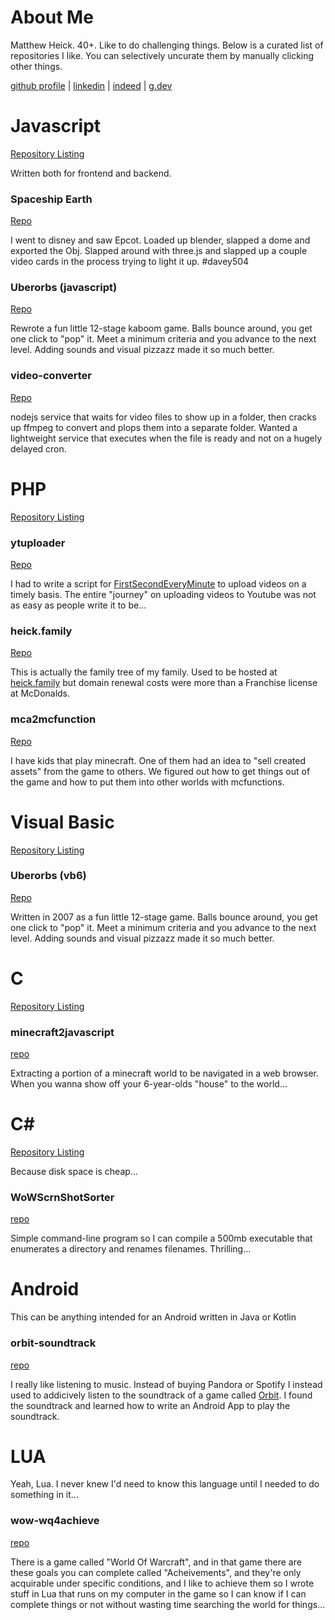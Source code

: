 # About Me
Matthew Heick. 40+. Like to do challenging things. Below is a curated list of repositories I like. You can selectively uncurate them by manually clicking other things.

[github profile](https://github.com/mjheick) | [linkedin](https://www.linkedin.com/in/matthew-heick-048785123/) | [indeed](https://profile.indeed.com/p/matthewh-gbbmwkm) | [g.dev](https://g.dev/mjheick)

# Javascript
[Repository Listing](https://github.com/mjheick?tab=repositories&q=&type=&language=javascript&sort=)

Written both for frontend and backend.

### Spaceship Earth
[Repo](https://github.com/mjheick/spaceship-earth)

I went to disney and saw Epcot. Loaded up blender, slapped a dome and exported the Obj. Slapped around with three.js and slapped up a couple video cards in the process trying to light it up. #davey504

### Uberorbs (javascript)
[Repo](https://github.com/mjheick/uberorbs)

Rewrote a fun little 12-stage kaboom game. Balls bounce around, you get one click to "pop" it. Meet a minimum criteria and you advance to the next level. Adding sounds and visual pizzazz made it so much better.

### video-converter
[Repo](https://github.com/mjheick/video-converter)

nodejs service that waits for video files to show up in a folder, then cracks up ffmpeg to convert and plops them into a separate folder. Wanted a lightweight service that executes when the file is ready and not on a hugely delayed cron.

# PHP
[Repository Listing](https://github.com/mjheick?tab=repositories&q=&type=&language=php&sort=)

### ytuploader
[Repo](https://github.com/mjheick/ytuploader)

I had to write a script for [FirstSecondEveryMinute](https://www.youtube.com/@FirstSecondEveryMinute) to upload videos on a timely basis. The entire "journey" on uploading videos to Youtube was not as easy as people write it to be...

### heick.family
[Repo](https://github.com/mjheick/heick.family)

This is actually the family tree of my family. Used to be hosted at [heick.family](https://unliterate.net/heick.family/) but domain renewal costs were more than a Franchise license at McDonalds.

### mca2mcfunction
[Repo](https://github.com/mjheick/mca2mcfunction)

I have kids that play minecraft. One of them had an idea to "sell created assets" from the game to others. We figured out how to get things out of the game and how to put them into other worlds with mcfunctions.

# Visual Basic
[Repository Listing](https://github.com/mjheick?tab=repositories&q=&type=&language=vba&sort=)

### Uberorbs (vb6)
[Repo](https://github.com/mjheick/uberorbs)

Written in 2007 as a fun little 12-stage game. Balls bounce around, you get one click to "pop" it. Meet a minimum criteria and you advance to the next level. Adding sounds and visual pizzazz made it so much better.

# C
[Repository Listing](https://github.com/mjheick?tab=repositories&q=&type=&language=c&sort=)

### minecraft2javascript
[repo](https://github.com/mjheick/minecraft2javascript)

Extracting a portion of a minecraft world to be navigated in a web browser. When you wanna show off your 6-year-olds "house" to the world...

# C#
[Repository Listing](https://github.com/mjheick?tab=repositories&q=&type=&language=c%23&sort=)

Because disk space is cheap...

### WoWScrnShotSorter
[repo](https://github.com/mjheick/WoWScrnShotSorter)

Simple command-line program so I can compile a 500mb executable that enumerates a directory and renames filenames. Thrilling...

# Android
This can be anything intended for an Android written in Java or Kotlin

### orbit-soundtrack
[repo](https://github.com/mjheick/orbit-soundtrack)

I really like listening to music. Instead of buying Pandora or Spotify I instead used to addicively listen to the soundtrack of a game called [Orbit](https://playwithorbit.com/). I found the soundtrack and learned how to write an Android App to play the soundtrack.

# LUA
Yeah, Lua. I never knew I'd need to know this language until I needed to do something in it...

### wow-wq4achieve
[repo](https://github.com/mjheick/wow-wq4achieve)

There is a game called "World Of Warcraft", and in that game there are these goals you can complete called "Acheivements", and they're only acquirable under specific conditions, and I like to achieve them so I wrote stuff in Lua that runs on my computer in the game so I can know if I can complete things or not without wasting time searching the world for things...
